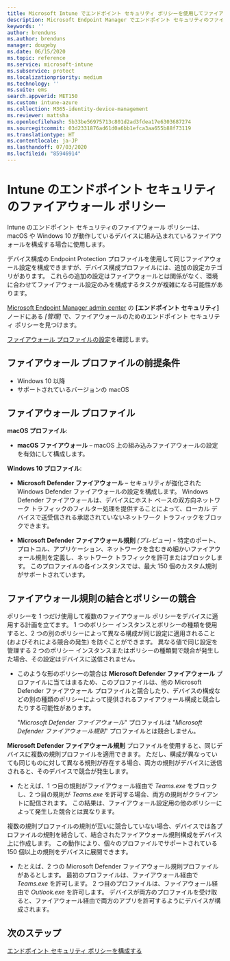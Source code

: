 ```yaml
---
title: Microsoft Intune でエンドポイント セキュリティ ポリシーを使用してファイアウォールを管理する | Microsoft Docs
description: Microsoft Endpoint Manager でエンドポイント セキュリティのファイアウォール ポリシーを使用して、管理するデバイスのポリシーを構成および展開します。
keywords: ''
author: brenduns
ms.author: brenduns
manager: dougeby
ms.date: 06/15/2020
ms.topic: reference
ms.service: microsoft-intune
ms.subservice: protect
ms.localizationpriority: medium
ms.technology: ''
ms.suite: ems
search.appverid: MET150
ms.custom: intune-azure
ms.collection: M365-identity-device-management
ms.reviewer: mattsha
ms.openlocfilehash: 5b33be56975713c801d2ad3fdea17e6303687274
ms.sourcegitcommit: 03d2331876ad61d0a6bb1efca3aa655b88f73119
ms.translationtype: HT
ms.contentlocale: ja-JP
ms.lasthandoff: 07/03/2020
ms.locfileid: "85946914"
---
```

# <a name="firewall-policy-for-endpoint-security-in-intune"></a>Intune のエンドポイント セキュリティのファイアウォール ポリシー

Intune のエンドポイント セキュリティのファイアウォール ポリシーは、macOS や Windows 10 が動作しているデバイスに組み込まれているファイアウォールを構成する場合に使用します。

デバイス構成の Endpoint Protection プロファイルを使用して同じファイアウォール設定を構成できますが、デバイス構成プロファイルには、追加の設定カテゴリがあります。 これらの追加の設定はファイアウォールとは関係がなく、環境に合わせてファイアウォール設定のみを構成するタスクが複雑になる可能性があります。

[Microsoft Endpoint Manager admin center](https://go.microsoft.com/fwlink/?linkid=2109431) の **[エンドポイント セキュリティ]** ノードにある *[管理]* で、ファイアウォールのためのエンドポイント セキュリティ ポリシーを見つけます。

[ファイアウォール プロファイルの設定](../protect/endpoint-security-Firewall-profile-settings.md)を確認します。

## <a name="prerequisites-for-firewall-profiles"></a>ファイアウォール プロファイルの前提条件

- Windows 10 以降
- サポートされているバージョンの macOS

## <a name="firewall-profiles"></a>ファイアウォール プロファイル

**macOS プロファイル**:

- **macOS ファイアウォール** – macOS 上の組み込みファイアウォールの設定を有効にして構成します。

**Windows 10 プロファイル**:

- **Microsoft Defender ファイアウォール** – セキュリティが強化された Windows Defender ファイアウォールの設定を構成します。 Windows Defender ファイアウォールは、デバイスにホスト ベースの双方向ネットワーク トラフィックのフィルター処理を提供することによって、ローカル デバイスで送受信される承認されていないネットワーク トラフィックをブロックできます。

- **Microsoft Defender ファイアウォール規則** *(プレビュー)* - 特定のポート、プロトコル、アプリケーション、ネットワークを含むきめ細かいファイアウォール規則を定義し、ネットワーク トラフィックを許可またはブロックします。 このプロファイルの各インスタンスでは、最大 150 個のカスタム規則がサポートされています。

## <a name="firewall-rule-mergers-and-policy-conflicts"></a>ファイアウォール規則の結合とポリシーの競合

ポリシーを 1 つだけ使用して複数のファイアウォール ポリシーをデバイスに適用する計画を立てます。 1 つのポリシー インスタンスとポリシーの種類を使用すると、2 つの別のポリシーによって異なる構成が同じ設定に適用されること (およびそれによる競合の発生) を防ぐことができます。 異なる値で同じ設定を管理する 2 つのポリシー インスタンスまたはポリシーの種類間で競合が発生した場合、その設定はデバイスに送信されません。

- このような形のポリシーの競合は **Microsoft Defender ファイアウォール** プロファイルに当てはまるため、このプロファイルは、他の Microsoft Defender ファイアウォール プロファイルと競合したり、デバイスの構成などの別の種類のポリシーによって提供されるファイアウォール構成と競合したりする可能性があります。

  "*Microsoft Defender ファイアウォール*" プロファイルは "*Microsoft Defender ファイアウォール規則*" プロファイルとは競合しません。

**Microsoft Defender ファイアウォール規則** プロファイルを使用すると、同じデバイスに複数の規則プロファイルを適用できます。 ただし、構成が異なっていても同じものに対して異なる規則が存在する場合、両方の規則がデバイスに送信されると、そのデバイスで競合が発生します。

- たとえば、1 つ目の規則がファイアウォール経由で *Teams.exe* をブロックし、2 つ目の規則が *Teams.exe* を許可する場合、両方の規則がクライアントに配信されます。 この結果は、ファイアウォール設定用の他のポリシーによって発生した競合とは異なります。

複数の規則プロファイルの規則が互いに競合していない場合、デバイスでは各プロファイルの規則を結合して、結合されたファイアウォール規則構成をデバイス上に作成します。 この動作により、個々のプロファイルでサポートされている 150 個以上の規則をデバイスに展開できます。

- たとえば、2 つの Microsoft Defender ファイアウォール規則プロファイルがあるとします。 最初のプロファイルは、ファイアウォール経由で *Teams.exe* を許可します。 2 つ目のプロファイルは、ファイアウォール経由で *Outlook.exe* を許可します。 デバイスが両方のプロファイルを受け取ると、ファイアウォール経由で両方のアプリを許可するようにデバイスが構成されます。

## <a name="next-steps"></a>次のステップ

[エンドポイント セキュリティ ポリシーを構成する](../protect/endpoint-security-policy.md#create-an-endpoint-security-policy)
